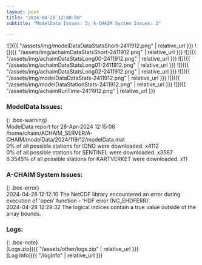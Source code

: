 ```yaml
---
layout: post
title: "2024-04-28 12:00:00"
subtitle: "ModelData Issues: 3; A-CHAIM System Issues: 2"

---
```


![]({{ "/assets/img/modelDataDataStatsShort-2411912.png" | relative_url }})
![]({{ "/assets/img/achaimDataStatsShort-2411912.png" | relative_url }})
![]({{ "/assets/img/achaimDataStatsLong00-2411912.png" | relative_url }})
![]({{ "/assets/img/achaimDataStatsLong01-2411912.png" | relative_url }})
![]({{ "/assets/img/achaimDataStatsLong02-2411912.png" | relative_url }})
![]({{ "/assets/img/modelDataDataStats-2411912.png" | relative_url }})
![]({{ "/assets/img/modelDataStationStats-2411912.png" | relative_url }})
![]({{ "/assets/img/achaimRunTime-2411912.png" | relative_url }})


### ModelData Issues:  
  
{: .box-warning}  
 ModelData report for 28-Apr-2024 12:15:08   
 /home/chaim/ACHAIM_SERVER/A-CHAIM/modelData/2024/119/12/modelData.mat   
 0% of all possible stations for IONO were downloaded. x4112   
 0% of all possible stations for SENTINEL were downloaded. x3567   
 6.3545% of all possible stations for KARTVERKET were downloaded. x11   
  
### A-CHAIM System Issues:  
  
{: .box-error}  
2024-04-28 12:12:10 The NetCDF library encountered an error during execution of 'open' function - 'HDF error (NC_EHDFERR)'.  
2024-04-28 12:29:32 The logical indices contain a true value outside of the array bounds.  

### Logs:  
  
{: .box-note}  
[Logs.zip]({{ "/assets/other/logs.zip" | relative_url }})  
[Log Info]({{ "/logInfo" | relative_url }})  
